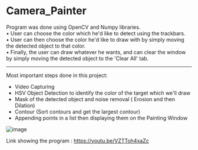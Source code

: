 # Camera_Painter

Program was done using OpenCV and Numpy libraries.  
• User can choose the color which he'd like to detect using the trackbars.  
• User can then choose the color he'd like to draw with by simply moving the detected object to that color.  
• Finally, the user can draw whatever he wants, and can clear the window by simply moving the detected object to the 'Clear All' tab.  

---------------------------------------------------------------------  

Most important steps done in this project:
- Video Capturing
- HSV Object Detection to identify the color of the target which we'll draw
- Mask of the detected object and noise removal
( Erosion and then Dilation)
- Contour (Sort contours and get the largest contour)
- Appending points in a list then displaying them on the Painting Window

![image](https://user-images.githubusercontent.com/68311964/130693165-7379edbf-aa51-4a0e-8f17-2d45aa5c9440.png)

  
  
  
Link showing the program :
https://youtu.be/VZTToh4xaZc
